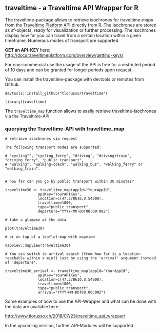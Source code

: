 ## traveltime - a Traveltime API Wrapper for R

The traveltime-package allows to retrieve isochrones for traveltime-maps from the [Traveltime Platform API](http://docs.traveltimeplatform.com/overview/introduction) directly from R. The isochrones are stored as sf-objects, ready for visualization or further processing. The isochrones display how far you can travel from a certain location within a given timeframe. Numerous modes of transport are supported.

__GET an API-KEY__ here: http://docs.traveltimeplatform.com/overview/getting-keys/

For non-commercial use the usage of the API is free for a restricted period of 10 days and can be granted for longer periods upon request.

You can install the traveltime-package with devtools or remotes from Github. 
```
devtools::install_github("tlorusso/traveltime")

library(traveltime)

```

The `traveltime_map` function allows to easily retrieve traveltime-isochrones via the Traveltime-API.

### querying the Traveltime-API with traveltime_map

```
# retrieve isochrones via request 

The following transport modes are supported:

# "cycling"", "cycling_ferry", "driving", "driving+train", "driving_ferry", "public_transport", 
# "walking", "walking+coach", "walking_bus", "walking_ferry" or "walking_train".


# how far can you go by public transport within 30 minutes?

traveltime30 <- traveltime_map(appId="YourAppId",
               apiKey="YourAPIKey",
               location=c(47.378610,8.54000),
               traveltime=1800,
               type="public_transport",
               departure="YYYY-MM-DDT08:00:00Z")
			   
# take a glimpse at the data

plot(traveltime30)

# or on top of a leaflet-map with mapview

mapview::mapview(traveltime30)

# You can switch to arrival search (from how far is a location reachable within x min?) just by using the 'arrival' argument instead of 'departure'.

traveltime30_arrival <- traveltime_map(appId="YourAppId",
               apiKey="YourAPIKey",
               location=c(47.378610,8.54000),
               traveltime=1800,
               type="public_transport",
               arrival="YYYY-MM-DDT08:00:00Z")

```

Some examples of how to use the API-Wrapper and what can be done with the data are available here:

http://www.tlorusso.ch/2018/07/23/traveltime_api_wrapper/

In the upcoming version, further API-Modules will be supported.

